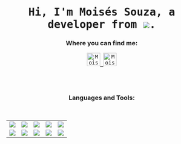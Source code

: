 <h1 align="center">
  <samp>Hi, I'm Moisés Souza, a developer from <img align="center" src="https://img.icons8.com/color/48/000000/brazil.png"/>. <br/> 
</h1>


<h3 align="center">Where you can find me:</h3>
<p align="center"> <samp>
  
  
  <a href="https://www.linkedin.com/in/mois%C3%A9s-souza-3a8572193" target="_blank">
    <img margin-left="100px" alt="Moises' Linkedin" width="35px"  src="https://img.icons8.com/fluent/48/000000/linkedin.png" />
  </a>
  <a href="https://www.instagram.com/moises_fxs/" target="_blank">
    <img alt="Moises' Instagram" width="35px"  src="https://img.icons8.com/fluency/48/000000/instagram-new.png" />
  </a>
  
</p>
  
<br/>
<br/>
  
<h3 align="center">Languages and Tools:</h3>
<br>

<table align="center" width="100%">
  <tr align="center">
    
  <td width="20%">
    <img src="https://img.icons8.com/color/48/000000/java.png"/>
  </td>

  <td width="20%">
    <img src="https://img.icons8.com/color/48/000000/javascript.png"/>
  </td>

  <td width="20%">
    <img src="https://img.icons8.com/color/48/000000/nodejs.png"/>
  </td>
  
  <td width="20%">
    <img src="https://img.icons8.com/color/48/000000/git.png"/>
  </td>

  <td width="20%">
    <img src="https://img.icons8.com/color/48/000000/flutter.png"/>
  </td>
  </tr>
  
  
  <tr align="center">
  <td width="20%">
    <img src="https://img.icons8.com/color/48/000000/dart.png"/>
  </td>
  
  <td width="20%">
    <img src="https://img.icons8.com/color/48/000000/html-5.png"/>
  </td>
  
  <td width="20%">
    <img src="https://img.icons8.com/color/48/000000/css3.png"/>
  </td>
  
  <td width="20%">
    <img src="https://img.icons8.com/color/48/000000/postgreesql.png"/>
  </td>
  
  <td width="20%">
    <img src="https://img.icons8.com/color/48/000000/mysql-logo.png"/>
  </td>
  
  </tr>
  
</table>
